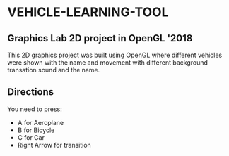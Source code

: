 # VEHICLE-LEARNING-TOOL
## Graphics Lab 2D project in OpenGL '2018
This 2D graphics project was built using OpenGL where different vehicles were shown with the name
and movement with different background transation sound and the name.
## Directions
You need to press:
* A for Aeroplane
* B for Bicycle
* C for Car
* Right Arrow for transition
